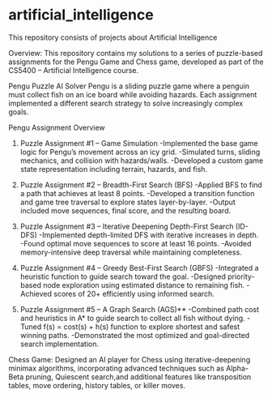 # artificial_intelligence
This repository consists of projects about Artificial Intelligence

Overview:
This repository contains my solutions to a series of puzzle-based assignments for the Pengu Game and Chess game, developed as part of the CS5400 – Artificial Intelligence course.

Pengu Puzzle AI Solver
Pengu is a sliding puzzle game where a penguin must collect fish on an ice board while avoiding hazards. Each assignment implemented a different search strategy to solve increasingly complex goals.

Pengu Assignment Overview
1. Puzzle Assignment #1 – Game Simulation
-Implemented the base game logic for Pengu’s movement across an icy grid.
-Simulated turns, sliding mechanics, and collision with hazards/walls.
-Developed a custom game state representation including terrain, hazards, and fish.

2. Puzzle Assignment #2 – Breadth-First Search (BFS)
-Applied BFS to find a path that achieves at least 8 points.
-Developed a transition function and game tree traversal to explore states layer-by-layer.
-Output included move sequences, final score, and the resulting board.

3. Puzzle Assignment #3 – Iterative Deepening Depth-First Search (ID-DFS)
-Implemented depth-limited DFS with iterative increases in depth.
-Found optimal move sequences to score at least 16 points.
-Avoided memory-intensive deep traversal while maintaining completeness.

4. Puzzle Assignment #4 – Greedy Best-First Search (GBFS)
-Integrated a heuristic function to guide search toward the goal.
-Designed priority-based node exploration using estimated distance to remaining fish.
-Achieved scores of 20+ efficiently using informed search.

5. Puzzle Assignment #5 – A Graph Search (AGS)**
-Combined path cost and heuristics in A* to guide search to collect all fish without dying.
-Tuned f(s) = cost(s) + h(s) function to explore shortest and safest winning paths.
-Demonstrated the most optimized and goal-directed search implementation.


Chess Game:
Designed an AI player for Chess using iterative-deepening minimax algorithms, incorporating advanced techniques such as Alpha-Beta pruning, Quiescent search,and additional features like transposition tables, move ordering, history tables, or killer moves.
